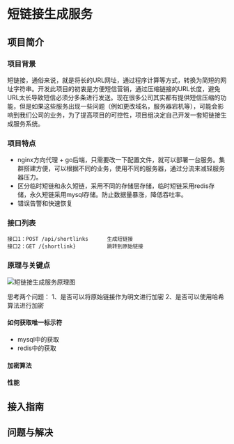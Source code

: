 # 短链接生成服务

## 项目简介

### 项目背景
短链接，通俗来说，就是将长的URL网址，通过程序计算等方式，转换为简短的网址字符串。开发此项目的初衷是方便短信营销，通过压缩链接的URL长度，避免URL太长导致短信必须分多条进行发送。现在很多公司其实都有提供短信压缩的功能，但是如果这些服务出现一些问题（例如更改域名，服务器宕机等），可能会影响到我们公司的业务，为了提高项目的可控性，项目组决定自己开发一套短链接生成服务系统。

### 项目特点
- nginx方向代理 + go后端，只需要改一下配置文件，就可以部署一台服务。集群搭建方便，可以根据不同的业务，使用不同的服务器，通过分流来减轻服务器压力。
- 区分临时短链和永久短链，采用不同的存储层存储，临时短链采用redis存储，永久短链采用mysql存储。防止数据量暴涨，降低吞吐率。
- 错误告警和快速恢复

### 接口列表
```
接口1：POST /api/shortlinks      生成短链接
接口2：GET /{shortlink}          跳转到原始链接
```

### 原理与关键点
![短链接生成服务原理图](https://github.com/wangsir0624/resources/blob/master/images/shortlinks_share/yuanli.jpg)

思考两个问题：
1、是否可以将原始链接作为明文进行加密
2、是否可以使用哈希算法进行加密

#### 如何获取唯一标示符
- mysql中的获取
- redis中的获取

#### 加密算法


#### 性能


## 接入指南

## 问题与解决